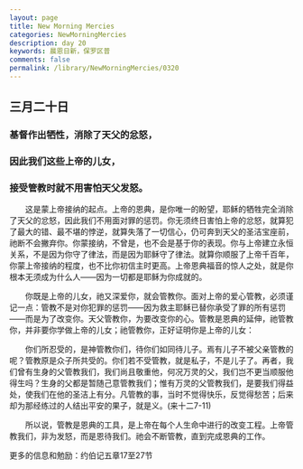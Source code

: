 ```yaml
---
layout: page
title: New Morning Mercies
categories: NewMorningMercies
description: day 20
keywords: 晨恩日新，保罗区普
comments: false
permalink: /library/NewMorningMercies/0320
---
```


## 三月二十日

### 基督作出牺性，消除了天父的忿怒，

### 因此我们这些上帝的儿女，

### 接受管教时就不用害怕天父发怒。

&emsp;&emsp;这是蒙上帝接纳的起点。上帝的恩典，是你唯一的盼望，耶稣的牺牲完全消除了天父的忿怒，因此我们不用面对罪的惩罚。你无须终日害怕上帝的忿怒，就算犯了最大的错、最不堪的悖逆，就算失落了一切信心，仍可奔到天父的圣洁宝座前，祂断不会撇弃你。你蒙接纳，不曾是，也不会是基于你的表现。你与上帝建立永恒关系，不是因为你守了律法，而是因为耶稣守了律法。就算你顺服了上帝千百年，你蒙上帝接纳的程度，也不比你初信主时更高。上帝恩典福音的惊人之处，就是你根本无须成为什么人——因为一切都是耶稣为你成就的。

&emsp;&emsp;你既是上帝的儿女，祂又深爱你，就会管教你。面对上帝的爱心管教，必须谨记一点：管教不是对你犯罪的惩罚——因为救主耶稣已替你承受了罪的所有惩罚——而是为了改变你。天父管教你，为要改变你的心。管教是恩典的延伸，祂管教你，并非要你学做上帝的儿女；祂管教你，正好证明你是上帝的儿女：

&emsp;&emsp;你们所忍受的，是神管教你们，待你们如同待儿子。焉有儿子不被父亲管教的呢？管教原是众子所共受的。你们若不受管教，就是私子，不是儿子了。再者，我们曾有生身的父管教我们，我们尚且敬重他，何况万灵的父，我们岂不更当顺服他得生吗？生身的父都是暂随己意管教我们；惟有万灵的父管教我们，是要我们得益处，使我们在他的圣洁上有分。凡管教的事，当时不觉得快乐，反觉得愁苦；后来却为那经练过的人结出平安的果子，就是义。(来十二7-11)

&emsp;&emsp;所以说，管教是恩典的工具，是上帝在每个人生命中进行的改变工程。上帝管教我们，非为发怒，而是恩待我们。祂会不断管教，直到完成恩典的工作。

更多的信息和勉励：约伯记五章17至27节